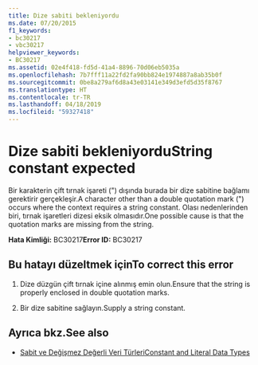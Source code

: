 ```yaml
---
title: Dize sabiti bekleniyordu
ms.date: 07/20/2015
f1_keywords:
- bc30217
- vbc30217
helpviewer_keywords:
- BC30217
ms.assetid: 02e4f418-fd5d-41a4-8896-70d06eb5035a
ms.openlocfilehash: 7b7fff11a22fd2fa90bb824e1974887a8ab35b0f
ms.sourcegitcommit: 0be8a279af6d8a43e03141e349d3efd5d35f8767
ms.translationtype: HT
ms.contentlocale: tr-TR
ms.lasthandoff: 04/18/2019
ms.locfileid: "59327418"
---
```

# <a name="string-constant-expected"></a><span data-ttu-id="e29d6-102">Dize sabiti bekleniyordu</span><span class="sxs-lookup"><span data-stu-id="e29d6-102">String constant expected</span></span>
<span data-ttu-id="e29d6-103">Bir karakterin çift tırnak işareti (") dışında burada bir dize sabitine bağlamı gerektirir gerçekleşir.</span><span class="sxs-lookup"><span data-stu-id="e29d6-103">A character other than a double quotation mark (") occurs where the context requires a string constant.</span></span> <span data-ttu-id="e29d6-104">Olası nedenlerinden biri, tırnak işaretleri dizesi eksik olmasıdır.</span><span class="sxs-lookup"><span data-stu-id="e29d6-104">One possible cause is that the quotation marks are missing from the string.</span></span>  
  
 <span data-ttu-id="e29d6-105">**Hata Kimliği:** BC30217</span><span class="sxs-lookup"><span data-stu-id="e29d6-105">**Error ID:** BC30217</span></span>  
  
## <a name="to-correct-this-error"></a><span data-ttu-id="e29d6-106">Bu hatayı düzeltmek için</span><span class="sxs-lookup"><span data-stu-id="e29d6-106">To correct this error</span></span>  
  
1. <span data-ttu-id="e29d6-107">Dize düzgün çift tırnak içine alınmış emin olun.</span><span class="sxs-lookup"><span data-stu-id="e29d6-107">Ensure that the string is properly enclosed in double quotation marks.</span></span>  
  
2. <span data-ttu-id="e29d6-108">Bir dize sabitine sağlayın.</span><span class="sxs-lookup"><span data-stu-id="e29d6-108">Supply a string constant.</span></span>  
  
## <a name="see-also"></a><span data-ttu-id="e29d6-109">Ayrıca bkz.</span><span class="sxs-lookup"><span data-stu-id="e29d6-109">See also</span></span>

- [<span data-ttu-id="e29d6-110">Sabit ve Değişmez Değerli Veri Türleri</span><span class="sxs-lookup"><span data-stu-id="e29d6-110">Constant and Literal Data Types</span></span>](../../visual-basic/programming-guide/language-features/constants-enums/constant-and-literal-data-types.md)
